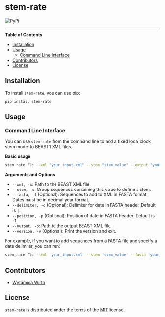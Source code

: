 # stem-rate

[![PyPi](https://img.shields.io/pypi/v/stem-rate.svg)](https://pypi.org/project/stem-rate)

-----

**Table of Contents**

- [Installation](#installation)
- [Usage](#usage)
  - [Command Line Interface](#command-line-interface)
- [Contributors](#contributors)
- [License](#license)

## Installation

To install `stem-rate`, you can use pip:

```console
pip install stem-rate
```

## Usage

### Command Line Interface

You can use `stem-rate` from the command line to add a fixed local clock stem model to BEAST1 XML files. 

**Basic usage**

```bash
stem_rate flc --xml "your_input.xml" --stem "stem_value" --output "your_output.xml"
```

**Arguments and Options**

- `--xml, -x`: Path to the BEAST XML file.
- `--stem, -s`: Group sequences containing this value to define a stem.
- `--fasta, -f` (Optional): Sequences to add to XML in FASTA format. Dates must be in decimal year format.
- `--delimiter, -d` (Optional): Delimiter for date in FASTA header. Default is `|`.
- `--position, -p` (Optional): Position of date in FASTA header. Default is -1.
- `--output, -o`: Path to the output BEAST XML file.
- `--version, -v` (Optional): Print the version and exit.

For example, if you want to add sequences from a FASTA file and specify a date delimiter, you can run:

```bash
stem_rate flc --xml "your_input.xml" --stem "stem_value" --fasta "your_fasta.fasta" --delimiter "|" --position -1 --output "your_output.xml"
```

## Contributors

- [Wytamma Wirth](mailto:wytamma.wirth@me.com)

## License

`stem-rate` is distributed under the terms of the [MIT](https://spdx.org/licenses/MIT.html) license.